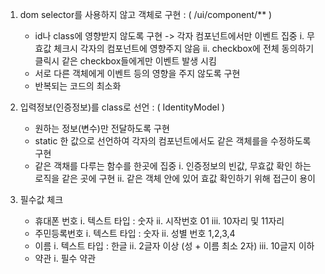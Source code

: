 1. dom selector를 사용하지 않고 객체로 구현 : ( /ui/component/** )
    - id나 class에 영향받지 않도록 구현 -> 각자 컴포넌트에서만 이벤트 집중
        i. 무효값 체크시 각자의 컴포넌트에 영향주지 않음
        ii. checkbox에 전체 동의하기 클릭시 같은 checkbox들에게만 이벤트 발생 시킴
    - 서로 다른 객체에게 이벤트 등의 영향을 주지 않도록 구현
    - 반복되는 코드의 최소화
    
2. 입력정보(인증정보)를 class로 선언 : ( IdentityModel )
    - 원하는 정보(변수)만 전달하도록 구현
    - static 한 값으로 선언하여 각자의 컴포넌트에서도 같은 객체를을 수정하도록 구현
    - 같은 객채를 다루는 함수를 한곳에 집중
        i. 인증정보의 빈값, 무효값 확인 하는 로직을 같은 곳에 구현
        ii. 같은 객체 안에 있어 효값 확인하기 위해 접근이 용이
        
3. 필수값 체크 
    - 휴대폰 번호
        i. 텍스트 타입 : 숫자
        ii. 시작번호 01 
        iii. 10자리 및 11자리
    - 주민등록번호
        i. 텍스트 타입 : 숫자
        ii. 성별 번호 1,2,3,4 
    - 이름
        i. 텍스트 타입 : 한글
        ii. 2글자 이상 (성 + 이름 최소 2자)
        iii. 10글지 이하
    - 약관
        i. 필수 약관